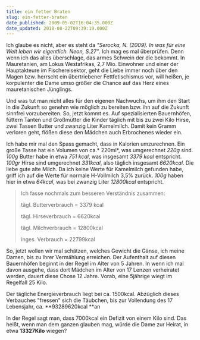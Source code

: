 ```yaml
---
title: ein fetter Braten
slug: ein-fetter-braten
date_published: 2009-05-02T16:04:35.000Z
date_updated: 2018-08-22T09:39:19.000Z
---
```


Ich glaube es nicht, aber es steht da *"Serocka, N. (2009). In was für eine Welt leben wir eigentlich. Neon, S.27"*. Ich mag es mal überprüfen. Denn wenn ich das alles überschlage, das armes Schwein der die bekommt. In Mauretanien, am Lokus Westafrikas,  2,7 Mio. Einwohner und einer der Hauptakteure im Fischereisektor, geht die Liebe immer noch über den Magen bzw. herrscht ein übertriebener Fettfetischismus vor, will heißen, je korpulenter die Dame umso größer die Chance auf das Herz eines mauretanischen Jünglings.

Und was tut man nicht alles für den eigenen Nachwuchs, um ihm den Start in die Zukunft so genehm wie möglich zu bereiten bzw. ihn auf die Zukunft sinnfrei vorzubereiten. So, jetzt kommt es. Auf spezialisierten Bauernhöfen, füttern Tanten und Großmütter die Kinder täglich mit bis zu zwei Kilo Hirse, zwei Tassen Butter und zwanzig Liter Kamelmilch. Damit kein Gramm verloren geht, flößen diese den Mädchen auch Erbrochenes wieder ein.

Ich habe mir mal den Spass gemacht, dass in Kalorien umzurechnen. Ein große Tasse hat ein Volumen von ca.* 220ml*, was umgerechnet *220g* sind. *100g* Butter habe in etwa *751 kcal*, was insgesamt *3379 kcal* entspricht. *100gr* Hirse sind umgerechnet *331kcal*, also täglich insgesamt *6620kcal*. Die liebe gute alte Milch. Da ich keine Werte für Kamelmilch gefunden habe, griff ich auf die Werte für normale H-Vollmilch 3,5% zurück. *100g* haben hier in etwa *64kcal*, was bei zwanzig Liter *12800kcal* entspricht.

> Ich fasse nochmals zum besseren Verständnis zusammen:
> 
> tägl. Butterverbrauch = 3379 kcal
> 
> tägl. Hirseverbrauch = 6620kcal
> 
> tägl. Milchverbrauch = 12800kcal
> 
> inges. Verbrauch = 22799kcal

So, jetzt wollen wir mal schätzen, welches Gewicht die Gänse, ich meine Damen, bis zu Ihrer Vermählung erreichen. Der Aufenthalt auf diesen Bauernhöfen beginnt in der Regel im Alter von 5 Jahren. In wenn ich mal davon ausgehe, dass dort Mädchen im Alter von 17 Lenzen verheiratet werden, dauert diese Chose 12 Jahre. Vorab, eine 5jährige wiegt im Regelfall 25 Kilo.

Der tägliche Energieverbrauch liegt bei ca. 1500kcal. Abzüglich dieses Verbauches "fressen" sich die Täubchen, bis zur Vollendung des 17 Lebensjahr, ca. **93289620kcal **an

In der Regel sagt man, dass 7000kcal ein Defizit von einem Kilo sind. Das heißt, wenn man dem ganzen glauben mag, würde die Dame zur Heirat, in etwa **13327Kilo** wiegen?
